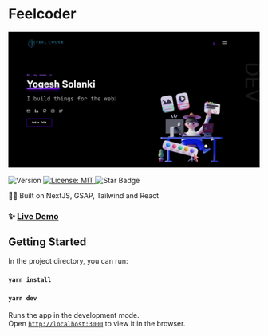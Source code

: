 # Feelcoder

<a href="https://feelcoder.vercel.app/">
  <img alt="feelcoder" src="./public/preview.png" />
</a>

<p>
  <img alt="Version" src="https://img.shields.io/badge/version-1.0.0-blue.svg?cacheSeconds=2592000" />
  <a href="#" target="_blank">
    <img alt="License: MIT" src="https://img.shields.io/badge/License-MIT-yellow.svg" />
  </a>
  <img src="https://img.shields.io/static/v1?label=%F0%9F%8C%9F&message=If%20Useful&style=style=flat&color=BC4E99" alt="Star Badge"/>
</p>

👨‍🎓 Built on NextJS, GSAP, Tailwind and React

### ✨ [Live Demo](https://feelcoder.vercel.app/)

## Getting Started

In the project directory, you can run:

#### `yarn install`

#### `yarn dev`

Runs the app in the development mode.\
Open [`http://localhost:3000`](http://localhost:3000) to view it in the browser.
